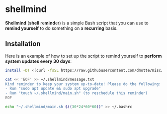 # shellmind

**Shellmind** (**shell** re**mind**er) is a simple Bash script that you can use to **remind yourself** to do something on a **recurring** basis.

## Installation

Here is an example of how to set up the script to remind yourself to **perform system updates every 30 days**:

```bash
install -DT <(curl -fsSL https://raw.githubusercontent.com/dmotte/misc/main/scripts/shellmind/main.sh) ~/.shellmind/main.sh

cat << 'EOF' >> ~/.shellmind/message.txt
Kind reminder to keep your system up-to-date! Please do the following:
- Run "sudo apt update && sudo apt upgrade"
- Run "touch ~/.shellmind/main.sh" (to reschedule this reminder)
EOF

echo "~/.shellmind/main.sh $((30*24*60*60))" >> ~/.bashrc
```
